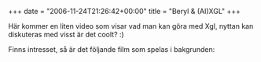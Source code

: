 +++
date = "2006-11-24T21:26:42+00:00"
title = "Beryl &#038; (AI)XGL"
+++

Här kommer en liten video som visar vad man kan göra med Xgl, nyttan kan diskuteras med visst är det coolt? :) 



Finns intresset, så är det följande film som spelas i bakgrunden:



<small></small>
